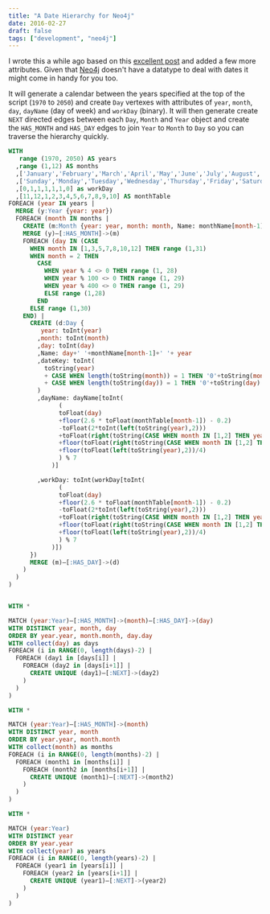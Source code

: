 ```yaml
---
title: "A Date Hierarchy for Neo4j"
date: 2016-02-27
draft: false
tags: ["development", "neo4j"]
---
```


I wrote this a while ago based on this [excellent post](http://www.markhneedham.com/blog/2014/04/19/neo4j-cypher-creating-a-time-tree-down-to-the-day/) and added a few more attributes. Given that [Neo4j](http://neo4j.com/) doesn't have a datatype to deal with dates it might come in handy for you too.

It will generate a calendar between the years specified at the top of the script (`1970` to `2050`) and create `Day` vertexes with attributes of `year`, `month`, `day`, `dayName` (day of week) and `workDay` (binary). It will then generate create `NEXT` directed edges between each `Day`, `Month` and `Year` object and create the `HAS_MONTH` and `HAS_DAY` edges to join `Year` to `Month` to `Day` so you can traverse the hierarchy quickly.

```sql
WITH
   range (1970, 2050) AS years
  ,range (1,12) AS months
  ,['January','February','March','April','May','June','July','August','September','October','November','December' ] AS monthName
  ,['Sunday','Monday','Tuesday','Wednesday','Thursday','Friday','Saturday'] as dayName
  ,[0,1,1,1,1,1,0] as workDay
  ,[11,12,1,2,3,4,5,6,7,8,9,10] AS monthTable
FOREACH (year IN years |
  MERGE (y:Year {year: year})
  FOREACH (month IN months |
    CREATE (m:Month {year: year, month: month, Name: monthName[month-1] + ' ' + year})
    MERGE (y)–[:HAS_MONTH]->(m)
    FOREACH (day IN (CASE
      WHEN month IN [1,3,5,7,8,10,12] THEN range (1,31)
      WHEN month = 2 THEN
        CASE
          WHEN year % 4 <> 0 THEN range (1, 28)
          WHEN year % 100 <> 0 THEN range (1, 29)
          WHEN year % 400 <> 0 THEN range (1, 29)
          ELSE range (1,28)
        END
      ELSE range (1,30)
    END) |
      CREATE (d:Day {
         year: toInt(year)
        ,month: toInt(month)
        ,day: toInt(day)
        ,Name: day+' '+monthName[month-1]+' '+ year
        ,dateKey: toInt(
          toString(year)
          + CASE WHEN length(toString(month)) = 1 THEN '0'+toString(month) ELSE toString(month) END
          + CASE WHEN length(toString(day)) = 1 THEN '0'+toString(day) ELSE toString(day) END
        )
        ,dayName: dayName[toInt(
              (
              toFloat(day)
              +floor(2.6 * toFloat(monthTable[month-1]) - 0.2)
              -toFloat(2*toInt(left(toString(year),2)))
              +toFloat(right(toString(CASE WHEN month IN [1,2] THEN year-1 ELSE year END),2))
              +floor(toFloat(right(toString(CASE WHEN month IN [1,2] THEN year-1 ELSE year END),2))/4)
              +floor(toFloat(left(toString(year),2))/4)
              ) % 7
            )]

        ,workDay: toInt(workDay[toInt(
              (
              toFloat(day)
              +floor(2.6 * toFloat(monthTable[month-1]) - 0.2)
              -toFloat(2*toInt(left(toString(year),2)))
              +toFloat(right(toString(CASE WHEN month IN [1,2] THEN year-1 ELSE year END),2))
              +floor(toFloat(right(toString(CASE WHEN month IN [1,2] THEN year-1 ELSE year END),2))/4)
              +floor(toFloat(left(toString(year),2))/4)
              ) % 7
            )])
      })
      MERGE (m)–[:HAS_DAY]->(d)
    )
  )
)


WITH *

MATCH (year:Year)–[:HAS_MONTH]->(month)–[:HAS_DAY]->(day)
WITH DISTINCT year, month, day
ORDER BY year.year, month.month, day.day
WITH collect(day) as days
FOREACH (i in RANGE(0, length(days)-2) |
  FOREACH (day1 in [days[i]] |
    FOREACH (day2 in [days[i+1]] |
      CREATE UNIQUE (day1)–[:NEXT]->(day2)
    )
  )
)

WITH *

MATCH (year:Year)–[:HAS_MONTH]->(month)
WITH DISTINCT year, month
ORDER BY year.year, month.month
WITH collect(month) as months
FOREACH (i in RANGE(0, length(months)-2) |
  FOREACH (month1 in [months[i]] |
    FOREACH (month2 in [months[i+1]] |
      CREATE UNIQUE (month1)–[:NEXT]->(month2)
    )
  )
)

WITH *

MATCH (year:Year)
WITH DISTINCT year
ORDER BY year.year
WITH collect(year) as years
FOREACH (i in RANGE(0, length(years)-2) |
  FOREACH (year1 in [years[i]] |
    FOREACH (year2 in [years[i+1]] |
      CREATE UNIQUE (year1)–[:NEXT]->(year2)
    )
  )
)

```